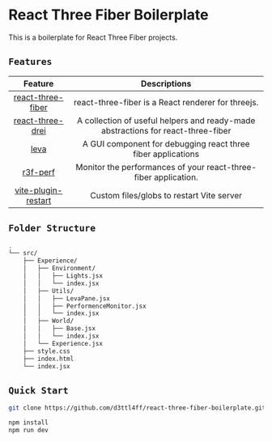 # React Three Fiber Boilerplate

This is a boilerplate for React Three Fiber projects.

## `Features`

|                                 Feature                                  |                                   Descriptions                                   |
| :----------------------------------------------------------------------: | :------------------------------------------------------------------------------: |
|     [react-three-fiber](https://github.com/pmndrs/react-three-fiber)     |                react-three-fiber is a React renderer for threejs.                |
|            [react-three-drei](https://github.com/pmndrs/drei)            | A collection of useful helpers and ready-made abstractions for react-three-fiber |
|                  [leva](https://github.com/pmndrs/leva)                  |           A GUI component for debugging react three fiber applications           |
|             [r3f-perf](https://github.com/utsuboco/r3f-perf)             |         Monitor the performances of your react-three-fiber application.          |
| [vite-plugin-restart](https://www.npmjs.com/package/vite-plugin-restart) |                    Custom files/globs to restart Vite server                     |

## `Folder Structure`

```bash
.
└── src/
    ├── Experience/
    │   ├── Environment/
    │   │   ├── Lights.jsx
    │   │   └── index.jsx
    │   ├── Utils/
    │   │   ├── LevaPane.jsx
    │   │   ├── PerformenceMonitor.jsx
    │   │   └── index.jsx
    │   ├── World/
    │   │   ├── Base.jsx
    │   │   └── index.jsx
    │   └── Experience.jsx
    ├── style.css
    ├── index.html
    └── index.jsx
```

## `Quick Start`

```bash
git clone https://github.com/d3ttl4ff/react-three-fiber-boilerplate.git
```

```bash
npm install
npm run dev
```
